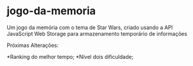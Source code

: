 # jogo-da-memoria

Um jogo da memória com o tema de Star Wars, criado usando a API JavaScript Web Storage para armazenamento temporário de informações

Próximas Alterações:

*Ranking do melhor tempo;
*Nível dois dificuldade;

